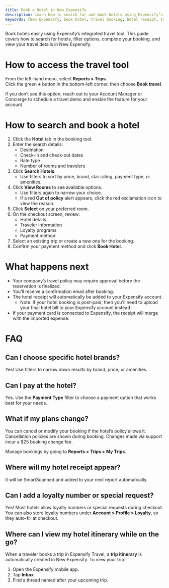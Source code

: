 ```yaml
---
title: Book a Hotel in New Expensify
description: Learn how to search for and book hotels using Expensify’s integrated travel tool, with automatic receipt capture and travel itinerary support.
keywords: [New Expensify, book hotel, travel booking, hotel receipt, travel itinerary, trip room]
---
```


<div id="new-expensify" markdown="1">

Book hotels easily using Expensify’s integrated travel tool. This guide covers how to search for hotels, filter options, complete your booking, and view your travel details in New Expensify.

# How to access the travel tool

From the left-hand menu, select **Reports > Trips**.  
Click the green **+** button in the bottom-left corner, then choose **Book travel**.

If you don’t see this option, reach out to your Account Manager or Concierge to schedule a travel demo and enable the feature for your account.

# How to search and book a hotel

1. Click the **Hotel** tab in the booking tool.
2. Enter the search details:
   - Destination
   - Check-in and check-out dates
   - Rate type
   - Number of rooms and travelers
3. Click **Search Hotels**.
   - Use filters to sort by price, brand, star rating, payment type, or amenities.
4. Click **View Rooms** to see available options.
   - Use filters again to narrow your choice.
   - If a red **Out of policy** alert appears, click the red exclamation icon to view the reason.
5. Click **Select** on your preferred room.
6. On the checkout screen, review:
   - Hotel details
   - Traveler information
   - Loyalty programs
   - Payment method
7. Select an existing trip or create a new one for the booking.
8. Confirm your payment method and click **Book Hotel**.

# What happens next

- Your company’s travel policy may require approval before the reservation is finalized.
- You’ll receive a confirmation email after booking.
- The hotel receipt will automatically be added to your Expensify account.
   - Note: If your hotel booking is post-paid, then you'll need to upload your final hotel bill to your Expensify account instead. 
- If your payment card is connected to Expensify, the receipt will merge with the imported expense.

# FAQ

## Can I choose specific hotel brands?

Yes! Use filters to narrow down results by brand, price, or amenities.

## Can I pay at the hotel?

Yes. Use the **Payment Type** filter to choose a payment option that works best for your needs.

## What if my plans change?

You can cancel or modify your booking if the hotel’s policy allows it.  
Cancellation policies are shown during booking. Changes made via support incur a $25 booking change fee.

Manage bookings by going to **Reports > Trips > My Trips**.

## Where will my hotel receipt appear?

It will be SmartScanned and added to your next report automatically.

## Can I add a loyalty number or special request?

Yes! Most hotels allow loyalty numbers or special requests during checkout.  
You can also store loyalty numbers under **Account > Profile > Loyalty**, so they auto-fill at checkout.

## Where can I view my hotel itinerary while on the go?

When a traveler books a trip in Expensify Travel, a **trip itinerary** is automatically created in New Expensify. 
To view your trip:

1. Open the Expensify mobile app.
2. Tap **Inbox**.
3. Find a thread named after your upcoming trip.

</div>
